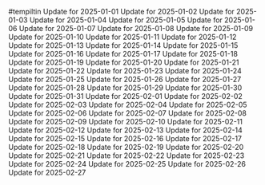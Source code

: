 #tempiltin
Update for 2025-01-01
Update for 2025-01-02
Update for 2025-01-03
Update for 2025-01-04
Update for 2025-01-05
Update for 2025-01-06
Update for 2025-01-07
Update for 2025-01-08
Update for 2025-01-09
Update for 2025-01-10
Update for 2025-01-11
Update for 2025-01-12
Update for 2025-01-13
Update for 2025-01-14
Update for 2025-01-15
Update for 2025-01-16
Update for 2025-01-17
Update for 2025-01-18
Update for 2025-01-19
Update for 2025-01-20
Update for 2025-01-21
Update for 2025-01-22
Update for 2025-01-23
Update for 2025-01-24
Update for 2025-01-25
Update for 2025-01-26
Update for 2025-01-27
Update for 2025-01-28
Update for 2025-01-29
Update for 2025-01-30
Update for 2025-01-31
Update for 2025-02-01
Update for 2025-02-02
Update for 2025-02-03
Update for 2025-02-04
Update for 2025-02-05
Update for 2025-02-06
Update for 2025-02-07
Update for 2025-02-08
Update for 2025-02-09
Update for 2025-02-10
Update for 2025-02-11
Update for 2025-02-12
Update for 2025-02-13
Update for 2025-02-14
Update for 2025-02-15
Update for 2025-02-16
Update for 2025-02-17
Update for 2025-02-18
Update for 2025-02-19
Update for 2025-02-20
Update for 2025-02-21
Update for 2025-02-22
Update for 2025-02-23
Update for 2025-02-24
Update for 2025-02-25
Update for 2025-02-26
Update for 2025-02-27